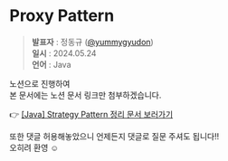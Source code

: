 # Proxy Pattern
> **발표자** : 정동규 ([@yummygyudon](https://github.com/yummygyudon)) <br/>
> **일시** : 2024.05.24<br/>
> **언어** : Java
 
노션으로 진행하여<br/>
본 문서에는 노션 문서 링크만 첨부하겠습니다.

👉 [[Java] Strategy Pattern 정리 문서 보러가기](https://yummygyudon.notion.site/Strategy-Pattern-46e406be960845b0aae285bc531edfea?pvs=4)

또한 댓글 허용해놓았으니 언제든지 댓글로 질문 주셔도 됩니다!!<br/>
오히려 환영 ☺️